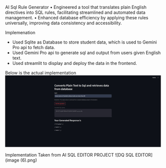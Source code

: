 AI Sql Rule Generator
 • Engineered a tool that translates plain English directives into SQL rules, facilitating streamlined and automated
 data management.
 • Enhanced database efficiency by applying these rules universally, improving data consistency and accessibility.

Implemenation
* Used Sqlite as Database to store student data, which is used to Gemini Pro api to fetch data.
* Used Gemini Pro api to generate sql and output from users given English text.
* Used streamlit to display and deploy the data in the frontend.

Below is the actual implementation
![Text2Sql](text2sql.jpg)


Implementation Taken from AI SQL EDITOR PROJECT
![DQ SQL EDITOR](image (6).png)

